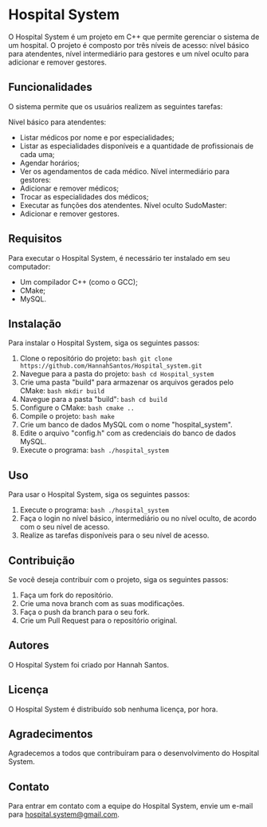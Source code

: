 # Hospital System
O Hospital System é um projeto em C++ que permite gerenciar o sistema de um hospital. O projeto é composto por três níveis de acesso: nível básico para atendentes, nível intermediário para gestores e um nível oculto para adicionar e remover gestores.

## Funcionalidades
O sistema permite que os usuários realizem as seguintes tarefas:

Nível básico para atendentes:
* Listar médicos por nome e por especialidades;
* Listar as especialidades disponíveis e a quantidade de profissionais de cada uma;
* Agendar horários;
* Ver os agendamentos de cada médico.
Nível intermediário para gestores:
* Adicionar e remover médicos;
* Trocar as especialidades dos médicos;
* Executar as funções dos atendentes.
Nível oculto SudoMaster:
* Adicionar e remover gestores.

## Requisitos
Para executar o Hospital System, é necessário ter instalado em seu computador:

* Um compilador C++ (como o GCC);
* CMake;
* MySQL.

## Instalação
Para instalar o Hospital System, siga os seguintes passos:

1. Clone o repositório do projeto:
```bash git clone https://github.com/HannahSantos/Hospital_system.git```
2. Navegue para a pasta do projeto:
```bash cd Hospital_system```
3. Crie uma pasta "build" para armazenar os arquivos gerados pelo CMake:
```bash mkdir build```
4. Navegue para a pasta "build":
```bash cd build```
5. Configure o CMake:
```bash cmake ..```
6. Compile o projeto:
```bash make```
7. Crie um banco de dados MySQL com o nome "hospital_system".
8. Edite o arquivo "config.h" com as credenciais do banco de dados MySQL.
9. Execute o programa:
```bash ./hospital_system```
## Uso
Para usar o Hospital System, siga os seguintes passos:

1. Execute o programa:
```bash ./hospital_system```
2. Faça o login no nível básico, intermediário ou no nível oculto, de acordo com o seu nível de acesso.
3. Realize as tarefas disponíveis para o seu nível de acesso.

## Contribuição

Se você deseja contribuir com o projeto, siga os seguintes passos:
1. Faça um fork do repositório.
2. Crie uma nova branch com as suas modificações.
3. Faça o push da branch para o seu fork.
4. Crie um Pull Request para o repositório original.

## Autores
O Hospital System foi criado por Hannah Santos.

## Licença
O Hospital System é distribuído sob nenhuma licença, por hora.

## Agradecimentos
Agradecemos a todos que contribuíram para o desenvolvimento do Hospital System.

## Contato
Para entrar em contato com a equipe do Hospital System, envie um e-mail para hospital.system@gmail.com.